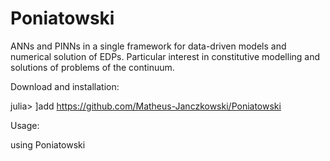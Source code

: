# Poniatowski
 ANNs and PINNs in a single framework for data-driven models and numerical solution of EDPs. Particular interest in constitutive modelling and solutions of problems of the continuum.

Download and installation:

julia> ]add https://github.com/Matheus-Janczkowski/Poniatowski

Usage:

using Poniatowski
